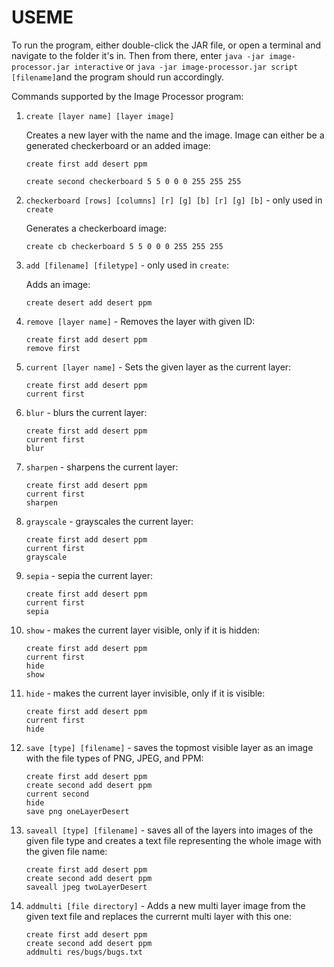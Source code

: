 # USEME

To run the program, either double-click the JAR file, or open a terminal and navigate to the folder it's in. Then from there, enter `java -jar image-processor.jar interactive` or `java -jar image-processor.jar script [filename]`and the program should run accordingly.

Commands supported by the Image Processor program:

1. `create [layer name] [layer image]`

    Creates a new layer with the name and the image. Image can either be a generated checkerboard or an added image:


    ```
    create first add desert ppm

    create second checkerboard 5 5 0 0 0 255 255 255
    ```


2. `checkerboard [rows] [columns] [r] [g] [b] [r] [g] [b]` - only used in `create`

    Generates a checkerboard image:

    ```
    create cb checkerboard 5 5 0 0 0 255 255 255
    ```


3. `add [filename] [filetype]` - only used in `create`:

    Adds an image:

    ```
    create desert add desert ppm
    ```

4. `remove [layer name]` - Removes the layer with given ID:

    ```
    create first add desert ppm
    remove first
    ```

4. `current [layer name]` - Sets the given layer as the current layer:

    ```
    create first add desert ppm
    current first
    ```

5. `blur` - blurs the current layer:

    ```
    create first add desert ppm
    current first
    blur
    ```

6. `sharpen` - sharpens the current layer:

    ```
    create first add desert ppm
    current first
    sharpen
    ```

7. `grayscale` - grayscales the current layer:

    ```
    create first add desert ppm
    current first
    grayscale
    ```

8. `sepia` - sepia the current layer:

    ```
    create first add desert ppm
    current first
    sepia
    ```

9. `show` - makes the current layer visible, only if it is hidden:

    ```
    create first add desert ppm
    current first
    hide
    show
    ```

10. `hide` - makes the current layer invisible, only if it is visible:

    ```
    create first add desert ppm
    current first
    hide
    ```

11. `save [type] [filename]` - saves the topmost visible layer as an image with the file types of PNG, JPEG, and PPM:

    ```
    create first add desert ppm
    create second add desert ppm
    current second
    hide
    save png oneLayerDesert
    ```

12. `saveall [type] [filename]` - saves all of the layers into images of the given file type and creates a text file representing the whole image with the given file name:

    ```
    create first add desert ppm
    create second add desert ppm
    saveall jpeg twoLayerDesert
    ```


13. `addmulti [file directory]` - Adds a new multi layer image from the given text file and replaces the currernt multi layer with this one:

    ```
    create first add desert ppm
    create second add desert ppm
    addmulti res/bugs/bugs.txt
    ```
